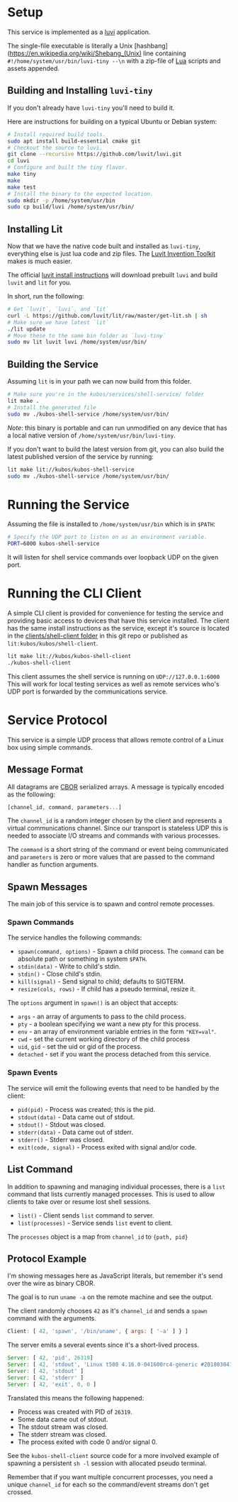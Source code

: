 # Setup

This service is implemented as a [luvi](https://github.com/luvit/luvi)
application.

The single-file executable is literally a Unix
[hashbang](https://en.wikipedia.org/wiki/Shebang_(Unix) line containing
`#!/home/system/usr/bin/luvi-tiny --\n` with a zip-file of
[Lua](https://www.lua.org/) scripts and assets appended.

## Building and Installing `luvi-tiny`

If you don't already have `luvi-tiny` you'll need to build it.

Here are instructions for building on a typical Ubuntu or Debian system:

```sh
# Install required build tools.
sudo apt install build-essential cmake git
# Checkout the source to luvi.
git clone --recursive https://github.com/luvit/luvi.git
cd luvi
# Configure and built the tiny flavor.
make tiny
make
make test
# Install the binary to the expected location.
sudo mkdir -p /home/system/usr/bin
sudo cp build/luvi /home/system/usr/bin/
```

## Installing Lit

Now that we have the native code built and installed as `luvi-tiny`, everything
else is just lua code and zip files.  The [Luvit Invention
Toolkit](https://github.com/luvit/lit) makes is much easier.

The official [luvit install instructions](https://luvit.io/install.html) will
download prebuilt `luvi` and build `luvit` and `lit` for you.

In short, run the following:
```sh
# Get `luvit`, `luvi`, and `lit`
curl -L https://github.com/luvit/lit/raw/master/get-lit.sh | sh
# Make sure we have latest `lit`
./lit update
# Move these to the same bin folder as `luvi-tiny`
sudo mv lit luvit luvi /home/system/usr/bin/
```

## Building the Service

Assuming `lit` is in your path we can now build from this folder.

```sh
# Make sure you're in the kubos/services/shell-service/ folder
lit make .
# Install the generated file
sudo mv ./kubos-shell-service /home/system/usr/bin/
```

*Note*: this binary is portable and can run unmodified on any device that
has a local native version of `/home/system/usr/bin/luvi-tiny`.

If you don't want to build the latest version from git, you can also build the
latest published version of the service by running:

```sh
lit make lit://kubos/kubos-shell-service
sudo mv ./kubos-shell-service /home/system/usr/bin/
```

# Running the Service

Assuming the file is installed to `/home/system/usr/bin` which is in `$PATH`:

```sh
# Specify the UDP port to listen on as an environment variable.
PORT=6000 kubos-shell-service
```

It will listen for shell service commands over loopback UDP on the given port.

# Running the CLI Client

A simple CLI client is provided for convenience for testing the service and
providing basic access to devices that have this service installed.  The client
has the same install instructions as the service, except it's source is located
in the [clients/shell-client folder](../../clients/shell-client/) in this git
repo or published as `lit:kubos/kubos/shell-client`.

```sh
lit make lit://kubos/kubos-shell-client
./kubos-shell-client
```

This client assumes the shell service is running on `UDP://127.0.0.1:6000`  This
will work for local testing services as well as remote services who's UDP port
is forwarded by the communications service.

# Service Protocol

This service is a simple UDP process that allows remote control of a Linux box
using simple commands.  

## Message Format

All datagrams are [CBOR](http://cbor.io/) serialized
arrays.  A message is typically encoded as the following:

```js
[channel_id, command, parameters...]
```

The `channel_id` is a random integer chosen by the client and represents a
virtual communications channel.  Since our transport is stateless UDP this is
needed to associate I/O streams and commands with various processes.

The `command` is a short string of the command or event being communicated and
`parameters` is zero or more values that are passed to the command handler as
function arguments.

## Spawn Messages

The main job of this service is to spawn and control remote processes.

### Spawn Commands

The service handles the following commands:

- `spawn(command, options)` - Spawn a child process. The `command` can be
  absolute path or something in system `$PATH`.
- `stdin(data)` - Write to child's stdin.
- `stdin()` - Close child's stdin.
- `kill(signal)` - Send signal to child; defaults to SIGTERM.
- `resize(cols, rows)` - If child has a pseudo terminal, resize it.

The `options` argument in `spawn()` is an object that accepts:

- `args` - an array of arguments to pass to the child process.
- `pty` - a boolean specifying we want a new pty for this process.
- `env` - an array of environment variable entries in the form `"KEY=val"`.
- `cwd` - set the current working directory of the child process
- `uid`, `gid` - set the uid or gid of the process.
- `detached` - set if you want the process detached from this service.

### Spawn Events

The service will emit the following events that need to be handled by the
client:

 - `pid(pid)` - Process was created; this is the pid.
 - `stdout(data)` - Data came out of stdout.
 - `stdout()` - Stdout was closed.
 - `stderr(data)` - Data came out of stderr.
 - `stderr()` - Stderr was closed.
 - `exit(code, signal)` - Process exited with signal and/or code.

## List Command

In addition to spawning and managing individual processes, there is a `list`
command that lists currently managed processes.  This is used to allow clients
to take over or resume lost shell sessions.

 - `list()` - Client sends `list` command to server.
 - `list(processes)` - Service sends `list` event to client.

The `processes` object is a map from `channel_id` to `{path, pid}`

## Protocol Example

I'm showing messages here as JavaScript literals, but remember it's send over
the wire as binary CBOR.

The goal is to run `uname -a` on the remote machine and see the output.

The client randomly chooses `42` as it's `channel_id` and sends a `spawn`
command with the arguments.

```js
Client: [ 42, 'spawn', '/bin/uname', { args: [ '-a' ] } ]
```

The server emits a several events since it's a short-lived process.

```js
Server: [ 42, 'pid', 26319]
Server: [ 42, 'stdout', 'Linux t580 4.16.0-041600rc4-generic #201803041930 SMP Mon Mar 5 00:32:34 UTC 2018 x86_64 x86_64 x86_64 GNU/Linux\n' ]
Server: [ 42, 'stdout' ]
Server: [ 42, 'stderr' ]
Server: [ 42, 'exit', 0, 0 ]
```

Translated this means the following happened:

- Process was created with PID of `26319`.
- Some data came out of stdout.
- The stdout stream was closed.
- The stderr stream was closed.
- The process exited with code 0 and/or signal 0.

See the `kubos-shell-client` source code for a more involved example of spawning
a persistent `sh -l` session with allocated pseudo terminal.

Remember that if you want multiple concurrent processes, you need a unique
`channel_id` for each so the command/event streams don't get crossed.
